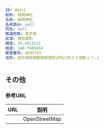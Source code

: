 ```yaml
---
ID: 0mIc1
総称: 稲荷神社
名称: 稲荷神社
名称読み: null
別名: null
都道府県: 岩手県
区域: 西和賀町
緯度: 39.4823523
経度: 140.7989434
郵便番号: 0295701
住所: 岩手県和賀郡西和賀町沢内川舟３５地割２７−１
---
```


## その他

### 参考URL

| URL | 説明          |
| --- | ------------- |
|     | OpenStreetMap |
